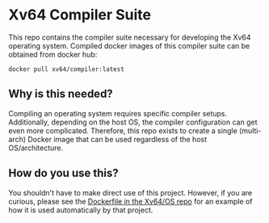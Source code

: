 # Xv64 Compiler Suite

This repo contains the compiler suite necessary for developing the Xv64 operating system. Compiled docker images of this compiler suite can be obtained from docker hub:

`docker pull xv64/compiler:latest`

## Why is this needed?

Compiling an operating system requires specific compiler setups. Additionally, depending on the host OS, the compiler configuration can get even more complicated. Therefore, this repo exists to create a single (multi-arch) Docker image that can be used regardless of the host OS/architecture.

## How do you use this?

You shouldn't have to make direct use of this project. However, if you are curious, please see the [Dockerfile in the Xv64/OS repo](https://github.com/Xv64/OS/blob/master/Dockerfile) for an example of how it is used automatically by that project.
